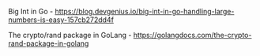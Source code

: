 Big Int in Go - https://blog.devgenius.io/big-int-in-go-handling-large-numbers-is-easy-157cb272dd4f

The crypto/rand package in GoLang - https://golangdocs.com/the-crypto-rand-package-in-golang
